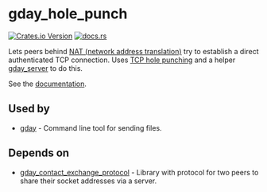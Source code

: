 # gday_hole_punch
[![Crates.io Version](https://img.shields.io/crates/v/gday_hole_punch)](https://crates.io/crates/gday_hole_punch)
[![docs.rs](https://img.shields.io/docsrs/gday_hole_punch)](https://docs.rs/gday_hole_punch/)

Lets peers behind [NAT (network address translation)](https://en.wikipedia.org/wiki/Network_address_translation)
try to establish a direct authenticated TCP connection.
Uses [TCP hole punching](https://en.wikipedia.org/wiki/TCP_hole_punching)
and a helper [gday_server](https://crates.io/crates/gday_server) to do this.

See the [documentation](https://docs.rs/gday_hole_punch/).

## Used by
- [gday](https://crates.io/crates/gday) - Command line tool for sending files.

## Depends on
- [gday_contact_exchange_protocol](https://docs.rs/gday_contact_exchange_protocol/) - Library with protocol for two peers to share their socket addresses via a server.
